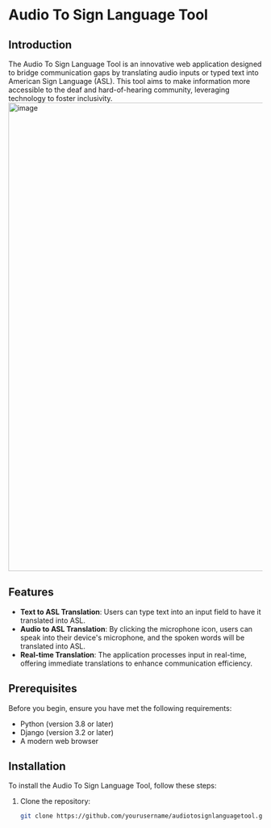 # Audio To Sign Language Tool

## Introduction

The Audio To Sign Language Tool is an innovative web application designed to bridge communication gaps by translating audio inputs or typed text into American Sign Language (ASL). This tool aims to make information more accessible to the deaf and hard-of-hearing community, leveraging technology to foster inclusivity.
<img width="928" alt="image" src="https://github.com/zoeduong127/Signlanguage_M8/assets/118106249/0c29c874-c574-42c7-81be-dcc0a4948520">

## Features

- **Text to ASL Translation**: Users can type text into an input field to have it translated into ASL.
- **Audio to ASL Translation**: By clicking the microphone icon, users can speak into their device's microphone, and the spoken words will be translated into ASL.
- **Real-time Translation**: The application processes input in real-time, offering immediate translations to enhance communication efficiency.

## Prerequisites

Before you begin, ensure you have met the following requirements:
- Python (version 3.8 or later)
- Django (version 3.2 or later)
- A modern web browser

## Installation

To install the Audio To Sign Language Tool, follow these steps:

1. Clone the repository:
   ```bash
   git clone https://github.com/yourusername/audiotosignlanguagetool.git
